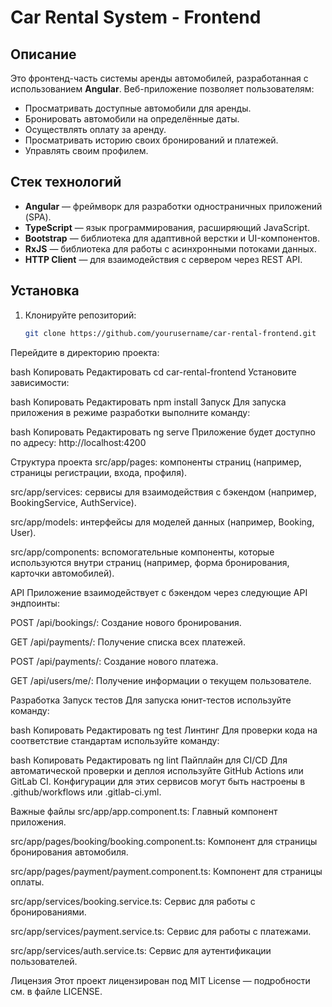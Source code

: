 # Car Rental System - Frontend

## Описание

Это фронтенд-часть системы аренды автомобилей, разработанная с использованием **Angular**. Веб-приложение позволяет пользователям:

- Просматривать доступные автомобили для аренды.
- Бронировать автомобили на определённые даты.
- Осуществлять оплату за аренду.
- Просматривать историю своих бронирований и платежей.
- Управлять своим профилем.

## Стек технологий

- **Angular** — фреймворк для разработки одностраничных приложений (SPA).
- **TypeScript** — язык программирования, расширяющий JavaScript.
- **Bootstrap** — библиотека для адаптивной верстки и UI-компонентов.
- **RxJS** — библиотека для работы с асинхронными потоками данных.
- **HTTP Client** — для взаимодействия с сервером через REST API.

## Установка

1. Клонируйте репозиторий:

   ```bash
   git clone https://github.com/yourusername/car-rental-frontend.git
Перейдите в директорию проекта:

bash
Копировать
Редактировать
cd car-rental-frontend
Установите зависимости:

bash
Копировать
Редактировать
npm install
Запуск
Для запуска приложения в режиме разработки выполните команду:

bash
Копировать
Редактировать
ng serve
Приложение будет доступно по адресу: http://localhost:4200

Структура проекта
src/app/pages: компоненты страниц (например, страницы регистрации, входа, профиля).

src/app/services: сервисы для взаимодействия с бэкендом (например, BookingService, AuthService).

src/app/models: интерфейсы для моделей данных (например, Booking, User).

src/app/components: вспомогательные компоненты, которые используются внутри страниц (например, форма бронирования, карточки автомобилей).

API
Приложение взаимодействует с бэкендом через следующие API эндпоинты:

POST /api/bookings/: Создание нового бронирования.

GET /api/payments/: Получение списка всех платежей.

POST /api/payments/: Создание нового платежа.

GET /api/users/me/: Получение информации о текущем пользователе.

Разработка
Запуск тестов
Для запуска юнит-тестов используйте команду:

bash
Копировать
Редактировать
ng test
Линтинг
Для проверки кода на соответствие стандартам используйте команду:

bash
Копировать
Редактировать
ng lint
Пайплайн для CI/CD
Для автоматической проверки и деплоя используйте GitHub Actions или GitLab CI. Конфигурации для этих сервисов могут быть настроены в .github/workflows или .gitlab-ci.yml.

Важные файлы
src/app/app.component.ts: Главный компонент приложения.

src/app/pages/booking/booking.component.ts: Компонент для страницы бронирования автомобиля.

src/app/pages/payment/payment.component.ts: Компонент для страницы оплаты.

src/app/services/booking.service.ts: Сервис для работы с бронированиями.

src/app/services/payment.service.ts: Сервис для работы с платежами.

src/app/services/auth.service.ts: Сервис для аутентификации пользователей.

Лицензия
Этот проект лицензирован под MIT License — подробности см. в файле LICENSE.

